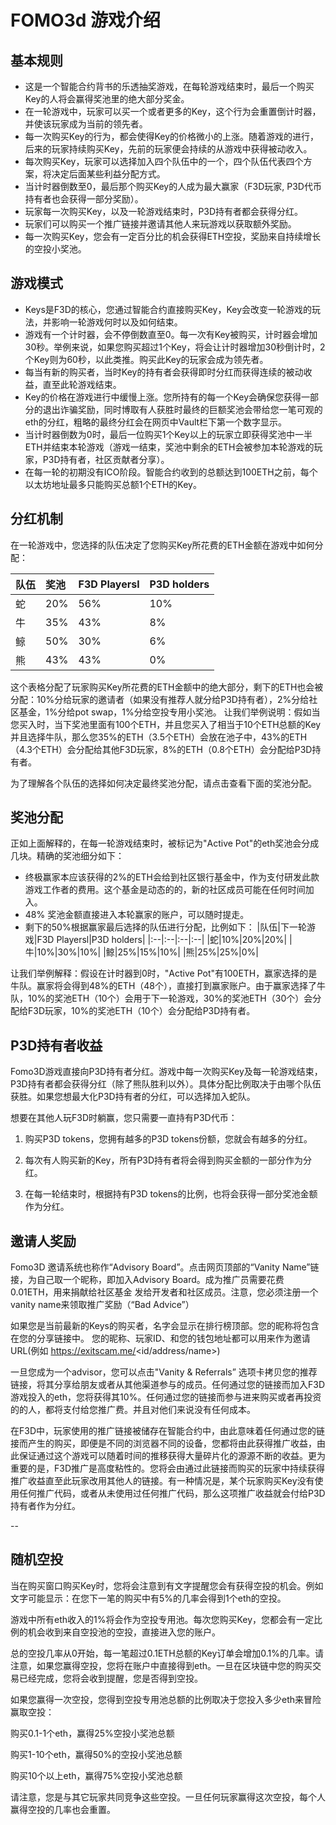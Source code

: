 # FOMO3d 游戏介绍

## 基本规则

* 这是一个智能合约背书的乐透抽奖游戏，在每轮游戏结束时，最后一个购买Key的人将会赢得奖池里的绝大部分奖金。
* 在一轮游戏中，玩家可以买一个或者更多的Key，这个行为会重置倒计时器，并使该玩家成为当前的领先者。
* 每一次购买Key的行为，都会使得Key的价格微小的上涨。随着游戏的进行，后来的玩家持续购买Key，先前的玩家便会持续的从游戏中获得被动收入。
* 每次购买Key，玩家可以选择加入四个队伍中的一个，四个队伍代表四个方案，将决定后面某些利益分配方式。
* 当计时器倒数至0，最后那个购买Key的人成为最大赢家（F3D玩家, P3D代币持有者也会获得一部分奖励）。
* 玩家每一次购买Key，以及一轮游戏结束时，P3D持有者都会获得分红。
* 玩家们可以购买一个推广链接并邀请其他人来玩游戏以获取额外奖励。
* 每一次购买Key，您会有一定百分比的机会获得ETH空投，奖励来自持续增长的空投小奖池。

## 游戏模式

* Keys是F3D的核心，您通过智能合约直接购买Key，Key会改变一轮游戏的玩法，并影响一轮游戏何时以及如何结束。
* 游戏有一个计时器，会不停倒数直至0。每一次有Key被购买，计时器会增加30秒。举例来说，如果您购买超过1个Key，将会让计时器增加30秒倒计时，2个Key则为60秒，以此类推。购买此Key的玩家会成为领先者。
* 每当有新的购买者，当时Key的持有者会获得即时分红而获得连续的被动收益，直至此轮游戏结束。
* Key的价格在游戏进行中缓慢上涨。您所持有的每一个Key会确保您获得一部分的退出诈骗奖励，同时博取有人获胜时最终的巨额奖池会带给您一笔可观的eth的分红，粗略的最终分红会在网页中Vault栏下第一个数字显示。
* 当计时器倒数为0时，最后一位购买1个Key以上的玩家立即获得奖池中一半ETH并结束本轮游戏（游戏一结束，奖池中剩余的ETH会被参加本轮游戏的玩家，P3D持有者，社区贡献者分享）。
* 在每一轮的初期没有ICO阶段。智能合约收到的总额达到100ETH之前，每个以太坊地址最多只能购买总额1个ETH的Key。

## 分红机制
在一轮游戏中，您选择的队伍决定了您购买Key所花费的ETH金额在游戏中如何分配：

|队伍|奖池|F3D Playersl|P3D holders|
|:--|:--|:--|:--|
|蛇|20%|56%|10%|
|牛|35%|43%|8%|
|鲸|50%|30%|6%|
|熊|43%|43%|0%|

这个表格分配了玩家购买Key所花费的ETH金额中的绝大部分，剩下的ETH也会被分配：10%分给玩家的邀请者（如果没有推荐人就分给P3D持有者），2%分给社区基金，1%分给pot swap，1%分给空投专用小奖池。
让我们举例说明：假如当您买入时，当下奖池里面有100个ETH，并且您买入了相当于10个ETH总额的Key并且选择牛队，那么您35%的ETH（3.5个ETH）会放在池子中，43%的ETH（4.3个ETH）会分配给其他F3D玩家，8%的ETH（0.8个ETH）会分配给P3D持有者。

为了理解各个队伍的选择如何决定最终奖池分配，请点击查看下面的奖池分配。

## 奖池分配
正如上面解释的，在每一轮游戏结束时，被标记为"Active Pot"的eth奖池会分成几块。精确的奖池细分如下：
* 终极赢家本应该获得的2%的ETH会给到社区银行基金中，作为支付研发此款游戏工作者的费用。这个基金是动态的的，新的社区成员可能在任何时间加入。
* 48% 奖池金额直接进入本轮赢家的账户，可以随时提走。
* 剩下的50%根据赢家最后选择的队伍进行分配，比例如下：
|队伍|下一轮游戏|F3D Playersl|P3D holders|
|:--|:--|:--|:--|
|蛇|10%|20%|20%|
|牛|10%|30%|10%|
|鲸|25%|15%|10%|
|熊|25%|25%|0%|

让我们举例解释：假设在计时器到0时，"Active Pot"有100ETH，赢家选择的是牛队。赢家将会得到48%的ETH（48个），直接打到赢家账户。由于赢家选择了牛队，10%的奖池ETH（10个）会用于下一轮游戏，30%的奖池ETH（30个）会分配给F3D玩家，10%的奖池ETH（10个）会分配给P3D持有者。

## P3D持有者收益
Fomo3D游戏直接向P3D持有者分红。游戏中每一次购买Key及每一轮游戏结束，P3D持有者都会获得分红（除了熊队胜利以外）。具体分配比例取决于由哪个队伍获胜。如果您想最大化P3D持有者的分红，可以选择加入蛇队。

想要在其他人玩F3D时躺赢，您只需要一直持有P3D代币：

1. 购买P3D tokens，您拥有越多的P3D tokens份额，您就会有越多的分红。

2. 每次有人购买新的Key，所有P3D持有者将会得到购买金额的一部分作为分红。

3. 在每一轮结束时，根据持有P3D tokens的比例，也将会获得一部分奖池金额作为分红。

## 邀请人奖励

Fomo3D 邀请系统也称作“Advisory Board”。点击网页顶部的“Vanity Name”链接，为自己取一个昵称，即加入Advisory Board。成为推广员需要花费0.01ETH，用来捐献给社区基金 发给开发者和社区成员。注意，您必须注册一个vanity name来领取推广奖励（“Bad Advice”）

如果您是当前最新的Keys的购买者，名字会显示在排行榜顶部。您的昵称将包含在您的分享链接中。 您的昵称、玩家ID、和您的钱包地址都可以用来作为邀请URL(例如 https://exitscam.me/<id/address/name>)

一旦您成为一个advisor，您可以点击"Vanity & Referrals” 选项卡拷贝您的推荐链接，将其分享给朋友或者从其他渠道参与的成员。任何通过您的链接而加入F3D游戏投入的eth，您将获得其10%。任何通过您的链接而参与进来购买或者再投资的的人，都将支付给您推广费。并且对他们来说没有任何成本。

在F3D中，玩家使用的推广链接被储存在智能合约中，由此意味着任何通过您的链接而产生的购买，即便是不同的浏览器不同的设备，您都将由此获得推广收益，由此保证通过这个游戏可以随着时间的推移获得大量碎片化的源源不断的收益。更为重要的是，F3D推广是高度粘性的。您将会由通过此链接而购买的玩家中持续获得推广收益直至此玩家改用其他人的链接。有一种情况是，某个玩家购买Key没有使用任何推广代码，或者从未使用过任何推广代码，那么这项推广收益就会付给P3D持有者作为分红。

--

## 随机空投

当在购买窗口购买Key时，您将会注意到有文字提醒您会有获得空投的机会。例如文字可能显示：在您下一笔的购买中有5%的几率会得到1个eth的空投。

游戏中所有eth收入的1%将会作为空投专用池。每次您购买Key，您都会有一定比例的机会收到来自空投池的空投，直接进入您的账户。

总的空投几率从0开始，每一笔超过0.1ETH总额的Key订单会增加0.1%的几率。请注意，如果您赢得空投，您将在账户中直接得到eth。一旦在区块链中您的购买交易已经完成，您将会收到提醒，您是否得到空投。

如果您赢得一次空投，您得到空投专用池总额的比例取决于您投入多少eth来冒险赢取空投：

购买0.1-1个eth，赢得25%空投小奖池总额

购买1-10个eth，赢得50%的空投小奖池总额

购买10个以上eth，赢得75%空投小奖池总额

请注意，您是与其它玩家共同竞争这些空投。一旦任何玩家赢得这次空投，每个人赢得空投的几率也会重置。

